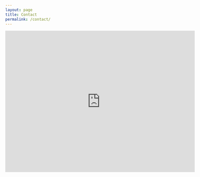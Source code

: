 ```yaml
---
layout: page
title: Contact
permalink: /contact/
---
```


<script type="text/javascript">

var center;
function calculateCenter() {
  center = map.getCenter();
}
google.maps.event.addDomListener(map, 'idle', function() {
  calculateCenter();
});
google.maps.event.addDomListener(window, 'resize', function() {
  map.setCenter(center);
});

</script>


<div class ="col-lg-12 col-sm-12">
	<div class="container-fluid">
		<div class="google-maps">
		<iframe		  
		  width="600"
		  height="450"
		  frameborder="0" style="border:0"
		  src="https://www.google.com/maps/embed/v1/place?key=AIzaSyDmOyKpQ4tgIemHFTepmzEFSsgDGP1Rwxs
		    &zoom=16&q=14+Palmers+Rd,+London+E2+0SY,+Storbritannia">

		</iframe>
		</div>
	</div>
</div>

<div class="contact-form col-xs-12 col-md-12">
	<div class="container-fluid">

		<!-- <form action="https://formspree.io/gaj.aubert@gmail.com" method="POST">
			<div class="form-group">
				<label for="form-name-input">Name</label>
				<input type="text" class="form-control" id="form-name-input" placeholder="Your Name">
			</div>
			<div class="form-group">
				<label for="form-email-input">Email</label>
				<input type="email" name="_replyto" class="form-control" id="form-email-input" placeholder=" Your Email Address">
			</div>
			<div class="form-group">
				<label for="form-text-input">Please write your message here </label>
				<textarea id="textarea" class="form-control" name="textarea" rows="3"></textarea>
			</div>
			<button type="submit" value="Send" class="btn btn-default">Send</button>


		</form> -->

		<!-- <form action="//formspree.io/you@email.com">
		    <input type="text" name="name">
		    <input type="email" name="_replyto">
		    <input type="submit" value="Send">
		</form> -->


		<form accept-charset="UTF-8" action="https://formkeep.com/f/234dcb5a2d8c" method="POST">
  			<input type="hidden" name="utf8" value="✓">

  			<div class="form-group">
				<label for="form-name-input">Name</label>
				<input name="name" type="text" class="form-control" id="form-name-input" placeholder="Your Name">
			</div>
			<div class="form-group">
				<label for="form-email-input">Email</label>
				<input name="email" type="email" class="form-control" id="form-email-input" placeholder=" Your Email Address">
			</div>
			<div class="form-group">
				<label for="form-text-input">Please write your message here </label>
				<textarea id="textarea" class="form-control" name="textarea" rows="3"></textarea>
			</div>
			<button type="submit" value="Send" class="btn btn-default">Send</button>
		</form>



	</div>
</div>



